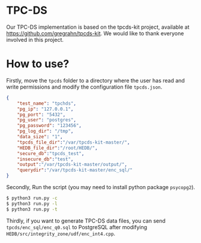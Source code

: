 # TPC-DS

Our TPC-DS implementation is based on the tpcds-kit project, available at https://github.com/gregrahn/tpcds-kit. We would like to thank everyone involved in this project.

# How to use?

Firstly, move the `tpcds` folder to a directory where the user has read and write permissions and modify the configuration file `tpcds.json`. 

```json
{
    "test_name": "tpchds",
    "pg_ip": "127.0.0.1",
    "pg_port": "5432",
    "pg_user": "postgres",
    "pg_password": "123456",
    "pg_log_dir": "/tmp",
    "data_size": "1",
    "tpcds_file_dir":"/var/tpcds-kit-master/",
    "HEDB_file_dir":"/root/HEDB/",
    "secure_db":"tpcds_test",
    "insecure_db":"test",
    "output":"/var/tpcds-kit-master/output/",
    "querydir":"/var/tpcds-kit-master/enc_sql/"
}
```

Secondly, Run the script (you may need to install python package `psycopg2`).

```bash
$ python3 run.py -c
$ python3 run.py -l
$ python3 run.py -t
```

Thirdly, if you want to generate TPC-DS data files, you can send `tpcds/enc_sql/enc_q0.sql` to PostgreSQL after modifying `HEDB/src/integrity_zone/udf/enc_int4.cpp`.
